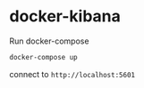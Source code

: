 # docker-kibana
Run docker-compose

```bash
docker-compose up
```

connect to `http://localhost:5601`